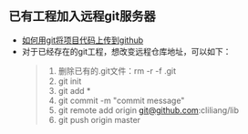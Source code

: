 ## 已有工程加入远程git服务器

* [如何用git将项目代码上传到github](http://blog.csdn.net/laozitianxia/article/details/50682100)
* 对于已经存在的git工程，想改变远程仓库地址，可以如下：
  > 1. 删除已有的.git文件：rm -r -f .git
  > 2. git init
  > 3. git add *
  > 4. git commit -m "commit message"
  > 5. git remote add origin git@github.com:cliliang/lib
  > 6. git push origin master



